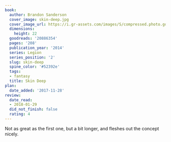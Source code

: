 ```yaml
---
book:
  author: Brandon Sanderson
  cover_image: skin-deep.jpg
  cover_image_url: https://i.gr-assets.com/images/S/compressed.photo.goodreads.com/books/1404932663l/20886354._SX98_.jpg
  dimensions:
    height: 22
  goodreads: '20886354'
  pages: '208'
  publication_year: '2014'
  series: Legion
  series_position: '2'
  slug: skin-deep
  spine_color: '#52392e'
  tags:
  - fantasy
  title: Skin Deep
plan:
  date_added: '2017-11-28'
review:
  date_read:
  - 2018-01-29
  did_not_finish: false
  rating: 4
---
```


Not as great as the first one, but a bit longer, and fleshes out the concept nicely.
